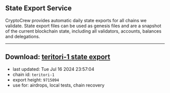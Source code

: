 ## State Export Service
CryptoCrew provides automatic daily state exports for all chains we validate. State export files can be used as genesis files and are a snapshot of the current blockchain state, including all validators, accounts, balances and delegations.

---
**Download: [teritori-1 state export](https://dl-eu2.ccvalidators.com/SERVICE/teritori/teritori-1_export_9715094.json)**
---

- last updated: Tue Jul 16 2024 23:57:04
- chain id: `teritori-1`
- export height: `9715094`
- use for: airdrops, local tests, chain recovery
